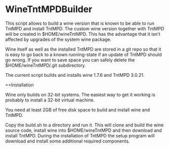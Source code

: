 WineTntMPDBuilder
=================

This script allows to build a wine version that is known to be able to
run TntMPD and install TntMPD. The custom wine version together with
TntMPD will be created in $HOME/wineTntMPD. This has the advantage that
it isn't affected by upgrades of the system wine package.

Wine itself as well as the installed TntMPD are stored in a git repo so
that it is easy to go back to a known running-state if an update of
TntMPD should go wrong. If you want to save space you can safely delete
the $HOME/wineTntMPD/.git subdirectory.

The current script builds and installs wine 1.7.6 and TntMPD 3.0.21.

==Installation

Wine only builds on 32-bit systems. The easiest way to get it working
is probably to install a 32-bit virtual machine.

You need at least 2GB of free disk space to build and install wine and
TntMPD.

Copy the build.sh to a directory and run it. This will clone and build the
wine source code, install wine into $HOME/wineTntMPD and then download and
install TntMPD. During the installation of TntMPD the setup program will
download and install some additional required components.
